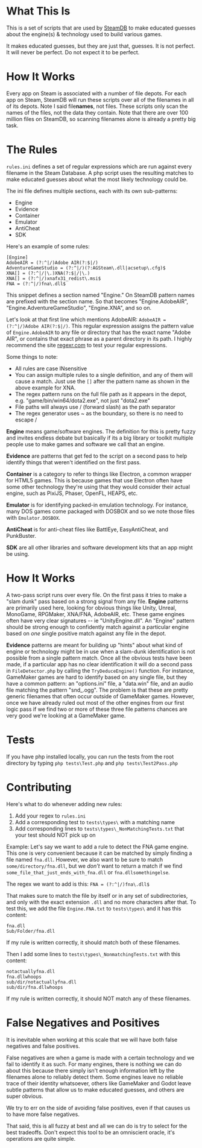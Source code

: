 # What This Is

This is a set of scripts that are used by [SteamDB](https://www.steamdb.info) to make educated guesses about the engine(s) & technology used to build various games.

It makes educated guesses, but they are just that, guesses. 
It is not perfect.  
It will never be perfect. 
Do not expect it to be perfect. 
 
# How It Works

Every app on Steam is associated with a number of file depots. For each app on Steam, SteamDB will run these scripts over all of the filenames in all of its depots.
Note I said file**names**, not files. These scripts only scan the names of the files, not the data they contain. Note that there are over 100 million files on SteamDB, so scanning filenames alone is already a pretty big task.

# The Rules

`rules.ini` defines a set of regular expressions which are run against every filename in the Steam Database. A php script uses the resulting matches to make educated guesses about what the most likely technology could be.

The ini file defines multiple sections, each with its own sub-patterns:

- Engine
- Evidence
- Container
- Emulator
- AntiCheat
- SDK

Here's an example of some rules:

```
[Engine]
AdobeAIR = (?:^|/)Adobe AIR(?:$|/)
AdventureGameStudio = (?:^|/)(?:AGSteam\.dll|acsetup\.cfg)$
XNA[] = (?:^|/|\.)XNA(?:$|/|\.)
XNA[] = (?:^|/)xnafx31_redist\.msi$
FNA = (?:^|/)fna\.dll$
```

This snippet defines a section named "Engine." On SteamDB pattern names are prefixed with the section name. So that becomes "Engine.AdobeAIR", "Engine.AdventureGameStudio", "Engine.XNA", and so on.

Let's look at that first line which mentions AdobeAIR: `AdobeAIR = (?:^|/)Adobe AIR(?:$|/)`.
This regular expression assigns the pattern value of `Engine.AdobeAIR` to any file or directory that has the exact name "Adobe AIR", or contains that exact phrase as a parent directory in its path. I highly recommend the site [regexr.com](https://regexr.com) to test your regular expressions.

Some things to note:

- All rules are case INsensitive
- You can assign multiple rules to a single definition, and any of them will cause a match. Just use the `[]` after the pattern name as shown in the above example for XNA.
- The regex pattern runs on the full file path as it appears in the depot, e.g. "game/bin/win64/dota2.exe", not just "dota2.exe"
- File paths will always use / (forward slash) as the path separator
- The regex generator uses ~ as the boundary, so there is no need to escape /

**Engine** means game/software engines. The definition for this is pretty fuzzy and invites endless debate but basically if its a big library or toolkit multiple people use to make games and software we call that an engine.

**Evidence** are patterns that get fed to the script on a second pass to help identify things that weren't identified on the first pass.

**Container** is a category to refer to things like Electron, a common wrapper for HTML5 games. This is because games that use Electron often have some other technology they're using that they would consider their actual engine, such as PixiJS, Phaser, OpenFL, HEAPS, etc.

**Emulator** is for identifying packed-in emulation technology. For instance, many DOS games come packaged with DOSBOX and so we note those files with `Emulator.DOSBOX`.

**AntiCheat** is for anti-cheat files like BattlEye, EasyAntiCheat, and PunkBuster.

**SDK** are all other libraries and software development kits that an app might be using.

# How It Works

A two-pass script runs over every file. On the first pass it tries to make a "slam dunk" pass based on a strong signal from any file. **Engine** patterns are primarily used here, looking for obvious things like Unity, Unreal, MonoGame, RPGMaker, XNA/FNA, AdobeAIR, etc. These game engines often have very clear signatures -- ie "UnityEngine.dll". An "Engine" pattern should be strong enough to confidently match against a particular engine based on _one_ single positive match against any file in the depot.

**Evidence** patterns are meant for building up "hints" about what kind of engine or technology might be in use when a slam-dunk identification is not possible from a single pattern match. Once all the obvious tests have been made, if a particular app has no clear identification it will do a second pass in `FileDetector.php` by calling the `TryDeduceEngine()` function. For instance, GameMaker games are hard to identify based on any single file, but they have a common pattern: an "options.ini" file, a "data.win" file, and an audio file matching the pattern "snd_<something>.ogg". The problem is that these are pretty generic filenames that often occur outside of GameMaker games. However, once we have already ruled out most of the other engines from our first logic pass if we find two or more of these three file patterns chances are very good we're looking at a GameMaker game.
	
# Tests
	
If you have php installed locally, you can run the tests from the root directory by typing `php tests\Test.php` and `php tests\Test2Pass.php`
	
# Contributing
	
Here's what to do whenever adding new rules:

1. Add your regex to `rules.ini`
2. Add a corresponding test to `tests\types\` with a matching name
3. Add corresponding lines to `tests\types\_NonMatchingTests.txt` that your test should NOT pick up on
	
Example:
Let's say we want to add a rule to detect the FNA game engine. This one is very convenient because it can be matched by simply finding a file named `fna.dll`. However, we also want to be sure to match `some/directory/fna.dll`, but we *don't* want to return a match if we find `some_file_that_just_ends_with_fna.dll` or `fna.dllsomethingelse`.

The regex we want to add is this:
`FNA = (?:^|/)fna\.dll$`

That makes sure to match the file by itself or in any set of subdirectories, and only with the exact extension `.dll` and no more characters after that. To test this, we add the file `Engine.FNA.txt` to `tests\types\` and it has this content:
	
```
fna.dll
Sub/Folder/fna.dll
```

If my rule is written correctly, it should match both of these filenames.

Then I add some lines to `tests\types\_NonmatchingTests.txt` with this content:
	
```
notactuallyfna.dll
fna.dllwhoops
sub/dir/notactuallyfna.dll
sub/dir/fna.dllwhoops
```

If my rule is written correctly, it should NOT match any of these filenames.

# False Negatives and Positives
	
It is inevitable when working at this scale that we will have both false negatives and false positives.
	
False negatives are when a game is made with a certain technology and we fail to identify it as such. For many engines, there is nothing we can do about this because there simply isn't enough information left by the filenames alone to reliably detect them. Some engines leave no reliable trace of their identity whatsoever, others like GameMaker and Godot leave subtle patterns that allow us to make educated guesses, and others are super obvious.
	
We try to err on the side of avoiding false positives, even if that causes us to have more false negatives.
	
That said, this is all fuzzy at best and all we can do is try to select for the best tradeoffs. Don't expect this tool to be an omniscient oracle, it's operations are quite simple.

